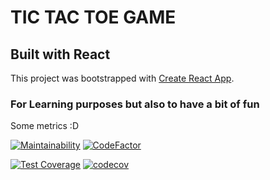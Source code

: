 # TIC TAC TOE GAME

## Built with React

This project was bootstrapped with [Create React App](https://github.com/facebook/create-react-app).

### For Learning purposes but also to have a bit of fun

Some metrics :D

[![Maintainability](https://api.codeclimate.com/v1/badges/68a11fbe236a5fdb7a66/maintainability)](https://codeclimate.com/github/RubenMateus/react-tic-tac-toe/maintainability) [![CodeFactor](https://www.codefactor.io/repository/github/rubenmateus/react-tic-tac-toe/badge)](https://www.codefactor.io/repository/github/rubenmateus/react-tic-tac-toe)

[![Test Coverage](https://api.codeclimate.com/v1/badges/68a11fbe236a5fdb7a66/test_coverage)](https://codeclimate.com/github/RubenMateus/react-tic-tac-toe/test_coverage) [![codecov](https://codecov.io/gh/RubenMateus/react-tic-tac-toe/branch/master/graph/badge.svg)](https://codecov.io/gh/RubenMateus/react-tic-tac-toe)
